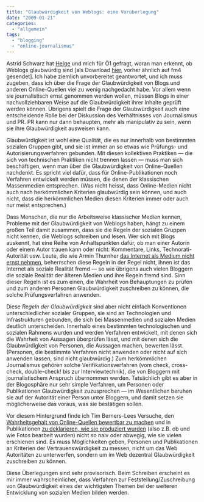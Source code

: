```yaml
---
title: "Glaubwürdigkeit von Weblogs: eine Vorüberlegung"
date: "2009-01-21"
categories: 
  - "allgemein"
tags: 
  - "blogging"
  - "online-journalismus"
---
```


Astrid Schwarz hat [Helge](http://www.helge.at/ "Helge Farnbergers Blog") und mich für Ö1 gefragt, woran man erkennt, ob Weblogs glaubwürdig sind \[als Download [hier](http://podster.de/episode/852673 "podster.de - Episode: Digital Leben (19.01.2009)"), vorher ähnlich auf fm4 gesendet\]. Ich habe ziemlich unvorbereitet geantwortet, und ich muss zugeben, dass ich über die Frage der Glaubwürdigkeit von Blogs und anderen Online-Quellen viel zu wenig nachgedacht habe. Vor allem wenn sie journalistisch ernst genommen werden wollen, müssen Blogs in einer nachvollziehbaren Weise auf die Glaubwürdigkeit ihrer Inhalte geprüft werden können. Übrigens spielt die Frage der Glaubwürdigkeit auch eine entscheidende Rolle bei der Diskussion des Verhältnisses von Journalismus und PR. PR kann nur dann behaupten, mehr als manipulativ zu sein, wenn sie ihre Glaubwürdigkeit ausweisen kann.

Glaubwürdigkeit ist wohl eine Qualität, die es nur innerhalb von bestimmten sozialen Gruppen gibt, und sie ist immer an so etwas wie Prüfungs- und Autorisierungsverfahren gebunden. Mit diesen kollektiven Praktiken — die sich von technischen Praktiken nicht trennen lassen — muss man sich beschäftigen, wenn man über die Glaubwürdigkeit von Online-Quellen nachdenkt. Es spricht viel dafür, dass für Online-Publikationen noch Verfahren entwickelt werden müssen, die denen der klassischen Massenmedien entsprechen. (Was nicht heisst, dass Online-Medien nicht auch nach herkömmlichen Kriterien glaubwürdig sein können, und auch nicht, dass die herkömmlichen Medien diesen Kriterien immer oder auch nur meist entsprechen.)

Dass Menschen, die nur die Arbeitsweise klassischer Medien kennen, Probleme mit der Glaubwürdigkeit von Weblogs haben, hängt zu einem großen Teil damit zusammen, dass sie die Regeln der sozialen Gruppen nicht kennen, die Weblogs schreiben und lesen. Wer sich mit Blogs auskennt, hat eine Reihe von Anhaltspunkten dafür, ob man einer Autorin oder einem Autor trauen kann oder nicht: Kommentare, Links, Technorati-Autorität usw. Leute, die wie Armin Thurnher [das Internet als Medium nicht ernst nehmen](http://heinz.typepad.com/lostandfound/2008/12/f%C3%BCr-armin-thurnher-notizen-zu-einer-apologie-des-internets.html "Post auf LoF zu Armin Thurnhers Artikel: Warum ich mich weigere, das Internet als Medium wirklich ernst zu nehmen"), beherrschen diese Regeln in der Regel nicht, ihnen ist das Internet als soziale Realität fremd — so wie übrigens auch vielen Bloggern die soziale Realität der älteren Medien und ihre Regeln fremd sind. Sinn dieser Regeln ist es zum einen, die Wahrheit von Behauptungen zu prüfen und zum anderen Personen Glaubwürdigkeit zuschreiben zu können, die solche Prüfungsverfahren anwenden.

Diese _Regeln der Glaubwürdigkeit_ sind aber nicht einfach Konventionen unterschiedlicher sozialer Gruppen, sie sind an Technologien und Infrastrukturen gebunden, die sich bei Massenmedien und sozialen Medien deutlich unterscheiden. Innerhalb eines bestimmten technologischen und sozialen Rahmens wurden und werden Verfahren entwickelt, mit denen sich die Wahrheit von Aussagen überprüfen lässt, und mit denen sich die Glaubwürdigkeit von Personen, die Aussagen machen, bewerten lässt. (Personen, die bestimmte Verfahren nicht anwenden oder nicht auf sich anwenden lassen, sind nicht glaubwürdig.) Zum herkömmlichen Journalismus gehören solche Verifikationsverfahren (vom check, cross-check, double-check! bis zur Interviewtechnik), die von Bloggern mit journalistischem Anspruch übernommen werden. Tatsächlich gibt es aber in der Blogosphäre nur sehr simple Verfahren, um Personen oder Publikationen Glaubwürdigkeit zuzusprechen — im Wesentlichen beruhen sie auf der Autorität einer Person unter Bloggern, und damit setzen sie möglicherweise das voraus, was sie bestätigen sollen.

Vor diesem Hintergrund finde ich Tim Berners-Lees Versuche, den [Wahrheitsgehalt von Online-Quellen bewertbar zu machen](http://news.bbc.co.uk/2/hi/technology/7613201.stm "BBC NEWS | Technology | Warning sounded on web's future") und in Publikationen [zu deklarieren, wie sie produziert wurden](http://www.newschallenge.org/transparent_journalism "Transparent Journalism | Knight News Challenge") (also z.B. ob und wie Fotos bearbeit wurden) nicht so naiv oder abwegig, wie sie vielen erschienen sind. Es muss Möglichkeiten geben, Personen und Publikationen an Kriterien der Vertrauenswürdigkeit zu messen, nicht um das Web Autoritäten zu unterwerfen, sondern um im Web dezentral Glaubwürdigkeit zuschreiben zu können.

Diese Überlegungen sind sehr provisorisch. Beim Schreiben erscheint es mir immer wahrscheinlicher, dass Verfahren zur Feststellung/Zuschreibung von Glaubwürdigkeit eines der wichtigsten Themen bei der weiteren Entwicklung von sozialen Medien bilden werden.
